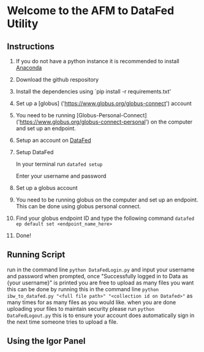 # Welcome to the AFM to DataFed Utility

## Instructions

1. If you do not have a python instance it is recommended to install [Anaconda]('https://www.anaconda.com/')
1. Download the github respository
1. Install the dependencies using `pip install -r requirements.txt'
1. Set up a [globus] ('https://www.globus.org/globus-connect') account 
1. You need to be running [Globus-Personal-Connect] ('https://www.globus.org/globus-connect-personal') on the computer and set up an endpoint.  
1. Setup an account on [DataFed]('https://datafed.ornl.gov/')
1. Setup DataFed
   
   In your terminal run `datafed setup`

   Enter your username and password
1. Set up a globus account
1. You need to be running globus on the computer and set up an endpoint. This can be done using globus personal connect. 
1.  Find your globus endpoint ID and type the following command `datafed ep default set <endpoint_name_here>`
1.  Done!

## Running Script

run in the command line `python DataFedLogin.py` and input your username and password when prompted, once "Successfully logged in to Data as {your username}" is printed you are free to upload as many files you want 
this can be done by running this in the command line `python ibw_to_datafed.py "<full file path>" "<collection id on Datafed>"` as many times for as many files as you would like.
when you are done uploading your files to maintain security please run `python DataFedLogout.py` this is to ensure your account does automatically sign in the next time someone tries to upload a file.


## Using the Igor Panel 




